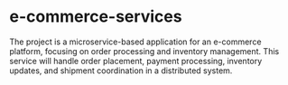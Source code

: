 # e-commerce-services
The project is a microservice-based application for an e-commerce platform, focusing on order processing and inventory management. This service will handle order placement, payment processing, inventory updates, and shipment coordination in a distributed system.
